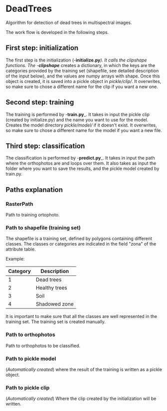 # DeadTrees

Algorithm for detection of dead trees in multispectral images.

The work flow is developed in the following steps.


## First step: initialization

The first step is the initialization (-**initialize.py**_). It calls the clipshape
functions. The -**clipshape**_ creates a dictionary, in which the keys are the
categories provided by the training set (shapefile, see detailed description of
the input below), and the values are numpy arrays with shape.
Once this object is created, it is saved into a pickle object in _pickle/clip/_.
It overwrites, so make sure to chose a different name for the clip if you want a
new one.

## Second step: training

The training is performed by -**train.py**_. It takes in input the pickle clip
(created by initialize.py) and the name you want to use for the model. Creates
the model directory _pickle/model/_ if it doesn't exist. It overwrites, so make
sure to chose a different name for the model if you want a new file.

## Third step: classification
The classification is performed by -**predict.py**_. It takes in input the path
where the orthophotos are and loops over them. It also takes as input the folder
where you want to save the results, and the pickle model created by train.py.

## Paths explanation

### RasterPath
Path to training ortophoto.

### Path to shapefile (training set)
The shapefile is a training set, defined by polygons containing different classes.
The classes or categories are indicated in the field "zona" of the attribute
table.

Example:

| Category  | Description   |
|-----------|---------------|
| 1         | Dead trees    |
| 2         | Healthy trees |
| 3         | Soil          |
| 4         | Shadowed zone |

It is important to make sure that all the classes are well represented in the
training set. The training set is created manually.

### Path to orthophotos
Path to orthophotos to be classified.

### Path to pickle model
(_Automatically created_) where the result of the training is written as a pickle
object.

### Path to pickle clip
(_Automatically created_) Where the clip created by the initialization will be
written.
